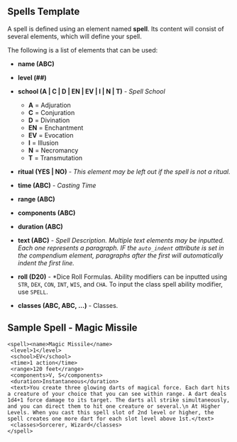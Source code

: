 Spells Template
---
A spell is defined using an element named **spell**. Its content will consist of several elements, which will define your spell.

The following is a list of elements that can be used:
* **name (ABC)**
* **level (##)**
* **school (A | C | D | EN | EV | I | N | T)** - *Spell School*
  * **A** = Adjuration
  * **C** = Conjuration
  * **D** = Divination
  * **EN** = Enchantment
  * **EV** = Evocation
  * **I** = Illusion
  * **N** = Necromancy
  * **T** = Transmutation
* **ritual (YES | NO)** - *This element may be left out if the spell is not a ritual.*
* **time (ABC)** - *Casting Time*
* **range (ABC)**
* **components (ABC)**
* **duration (ABC)**
* **text (ABC)** - *Spell Description. Multiple text elements may be inputted. Each one represents a paragraph. IF the ```auto_indent``` attribute is set in the compendium element, paragraphs after the first will automatically indent the first line.*
* **roll (D20)** - *Dice Roll Formulas. Ability modifiers can be inputted using ```STR```, ```DEX```, ```CON```, ```INT```, ```WIS```, and ```CHA```. To input the class spell ability modifier, use ```SPELL```.

* **classes (ABC, ABC, ...)** - Classes.

Sample Spell - Magic Missile
---
```
<spell><name>Magic Missile</name>
 <level>1</level>
 <school>EV</school>
 <time>1 action</time>
 <range>120 feet</range>
 <components>V, S</components>
 <duration>Instantaneous</duration>
 <text>You create three glowing darts of magical force. Each dart hits a creature of your choice that you can see within range. A dart deals 1d4+1 force damage to its target. The darts all strike simultaneously, and you can direct them to hit one creature or several.\n At Higher Levels. When you cast this spell slot of 2nd level or higher, the spell creates one more dart for each slot level above 1st.</text>
 <classes>Sorcerer, Wizard</classes>
</spell>
```
